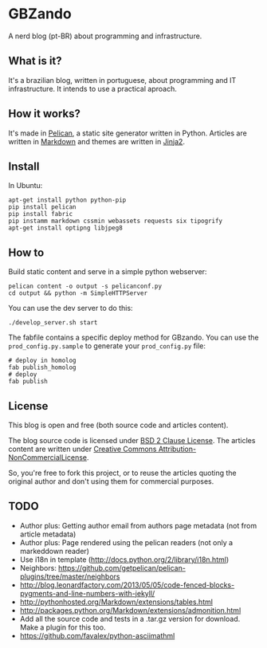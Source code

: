 GBZando
=======

A nerd blog (pt-BR) about programming and infrastructure.


What is it?
-----------

It's a brazilian blog, written in portuguese, about programming and IT infrastructure. It intends to use a practical aproach.


How it works?
-------------

It's made in [Pelican](https://github.com/getpelican/pelican/), a static site generator written in Python. Articles are written in [Markdown](http://daringfireball.net/projects/markdown/) and themes are written in [Jinja2](http://jinja.pocoo.org).


Install
-------

In Ubuntu:

    apt-get install python python-pip
    pip install pelican
    pip install fabric
    pip instamm markdown cssmin webassets requests six tipogrify
    apt-get install optipng libjpeg8

How to
------

Build static content and serve in a simple python webserver:

    pelican content -o output -s pelicanconf.py
    cd output && python -m SimpleHTTPServer

You can use the dev server to do this:

    ./develop_server.sh start 

The fabfile contains a specific deploy method for GBzando. You can use the `prod_config.py.sample` to generate your `prod_config.py` file:

    # deploy in homolog
    fab publish_homolog
    # deploy
    fab publish

License
-------

This blog is open and free (both source code and articles content).

The blog source code is licensed under [BSD 2 Clause License](LICENSE). The articles content are written under [Creative Commons Attribution-NonCommercialLicense](http://creativecommons.org/licenses/by-nc/3.0/deed.en_US).

So, you're free to fork this project, or to reuse the articles quoting the original author and don't using them for commercial purposes.

TODO
----

- Author plus: Getting author email from authors page metadata (not from article metadata)
- Author plus: Page rendered using the pelican readers (not only a markeddown reader)
- Use i18n in template (http://docs.python.org/2/library/i18n.html)
- Neighbors: https://github.com/getpelican/pelican-plugins/tree/master/neighbors
- http://blog.leonardfactory.com/2013/05/05/code-fenced-blocks-pygments-and-line-numbers-with-jekyll/
- http://pythonhosted.org/Markdown/extensions/tables.html
- http://packages.python.org/Markdown/extensions/admonition.html
- Add all the source code and tests in a .tar.gz version for download. Make a plugin for this too.
- https://github.com/favalex/python-asciimathml
